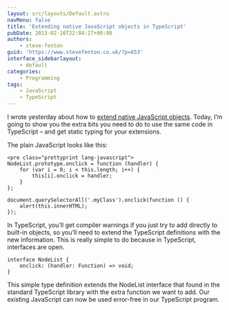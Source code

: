 ```yaml
---
layout: src/layouts/Default.astro
navMenu: false
title: 'Extending native JavaScript objects in TypeScript'
pubDate: 2013-02-16T22:04:27+00:00
authors:
    - steve-fenton
guid: 'https://www.stevefenton.co.uk/?p=653'
interface_sidebarlayout:
    - default
categories:
    - Programming
tags:
    - JavaScript
    - TypeScript
---
```


I wrote yesterday about how to [extend native JavaScript objects](/2013/02/extending-native-javascript-objects-in-typescript/). Today, I’m going to show you the extra bits you need to do to use the same code in TypeScript – and get static typing for your extensions.

The plain JavaScript looks like this:

```
<pre class="prettyprint lang-javascript">
NodeList.prototype.onclick = function (handler) {
    for (var i = 0; i < this.length; i++) {
        this[i].onclick = handler;  
    }
};

document.querySelectorAll('.myClass').onclick(function () {
    alert(this.innerHTML);
});
```
In TypeScript, you’ll get compiler warnings if you just try to add directly to built-in objects, so you’ll need to extend the TypeScript definitions with the new information. This is really simple to do because in TypeScript, interfaces are open.

```
interface NodeList {
    onclick: (handler: Function) => void;
}
```
This simple type definition extends the NodeList interface that found in the standard TypeScript library with the extra function we want to add. Our existing JavaScript can now be used error-free in our TypeScript program.